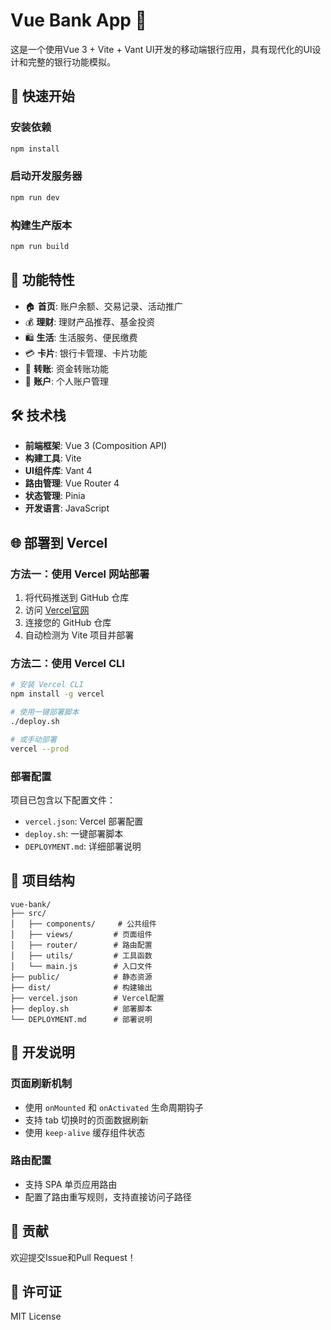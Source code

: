 # Vue Bank App 🏦

这是一个使用Vue 3 + Vite + Vant UI开发的移动端银行应用，具有现代化的UI设计和完整的银行功能模拟。

## 🚀 快速开始

### 安装依赖
```bash
npm install
```

### 启动开发服务器
```bash
npm run dev
```

### 构建生产版本
```bash
npm run build
```

## 📱 功能特性

- 🏠 **首页**: 账户余额、交易记录、活动推广
- 💰 **理财**: 理财产品推荐、基金投资
- 🛍️ **生活**: 生活服务、便民缴费
- 💳 **卡片**: 银行卡管理、卡片功能
- 🔄 **转账**: 资金转账功能
- 👤 **账户**: 个人账户管理

## 🛠️ 技术栈

- **前端框架**: Vue 3 (Composition API)
- **构建工具**: Vite
- **UI组件库**: Vant 4
- **路由管理**: Vue Router 4
- **状态管理**: Pinia
- **开发语言**: JavaScript

## 🌐 部署到 Vercel

### 方法一：使用 Vercel 网站部署
1. 将代码推送到 GitHub 仓库
2. 访问 [Vercel官网](https://vercel.com)
3. 连接您的 GitHub 仓库
4. 自动检测为 Vite 项目并部署

### 方法二：使用 Vercel CLI
```bash
# 安装 Vercel CLI
npm install -g vercel

# 使用一键部署脚本
./deploy.sh

# 或手动部署
vercel --prod
```

### 部署配置
项目已包含以下配置文件：
- `vercel.json`: Vercel 部署配置
- `deploy.sh`: 一键部署脚本
- `DEPLOYMENT.md`: 详细部署说明

## 📁 项目结构

```
vue-bank/
├── src/
│   ├── components/     # 公共组件
│   ├── views/         # 页面组件
│   ├── router/        # 路由配置
│   ├── utils/         # 工具函数
│   └── main.js        # 入口文件
├── public/            # 静态资源
├── dist/              # 构建输出
├── vercel.json        # Vercel配置
├── deploy.sh          # 部署脚本
└── DEPLOYMENT.md      # 部署说明
```

## 🔧 开发说明

### 页面刷新机制
- 使用 `onMounted` 和 `onActivated` 生命周期钩子
- 支持 tab 切换时的页面数据刷新
- 使用 `keep-alive` 缓存组件状态

### 路由配置
- 支持 SPA 单页应用路由
- 配置了路由重写规则，支持直接访问子路径

## 🤝 贡献

欢迎提交Issue和Pull Request！

## 📄 许可证

MIT License
